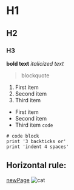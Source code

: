 # H1
## H2
### H3
**bold text** 
*italicized text* 
> blockquote
1. First item
2. Second item
3. Third item
- First item
- Second item
- Third item
`code`
```
# code block
print '3 backticks or'
print 'indent 4 spaces'
```
Horizontal rule:
---
[newPage](https://c5du.github.io/cse15l-lab-reports/new.md)
![cat](https://upload.wikimedia.org/wikipedia/commons/c/c7/Tabby_cat_with_blue_eyes-3336579.jpg)
